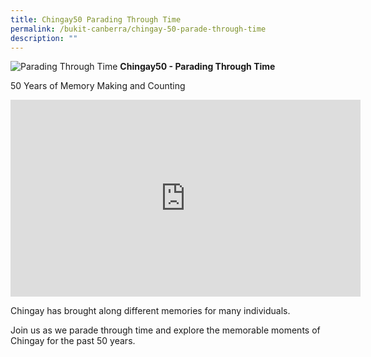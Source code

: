 ```yaml
---
title: Chingay50 Parading Through Time
permalink: /bukit-canberra/chingay-50-parade-through-time
description: ""
---
```

![Parading Through Time](/images/Chingay50%20Stories/chingay50---parading-through-time-50storiesimage.jpg)
**Chingay50 - Parading Through Time**

50 Years of Memory Making and Counting

<iframe width="560" height="315" src="https://www.youtube.com/embed/oalaKT0ao0g" title="YouTube video player" frameborder="0" allow="accelerometer; autoplay; clipboard-write; encrypted-media; gyroscope; picture-in-picture" allowfullscreen></iframe>

Chingay has brought along different memories for many individuals.

 

Join us as we parade through time and explore the memorable moments of Chingay for the past 50 years.